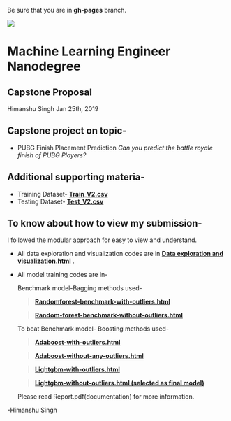 Be sure that you are in **gh-pages** branch.

![](https://media.giphy.com/media/iNxdmzLMTa0a7aUSTP/giphy.gif)

# Machine Learning Engineer Nanodegree

## Capstone Proposal

Himanshu Singh
Jan 25th, 2019

## Capstone project on topic-

- PUBG Finish Placement Prediction
  _Can you predict the battle royale finish of PUBG Players?_

## Additional supporting materia-

- Training Dataset- **[Train_V2.csv]( https://www.kaggle.com/c/pubg-finish-placement-prediction/download/train_V2.csv)**
- Testing Dataset- **[Test_V2.csv](https://www.kaggle.com/c/pubg-finish-placement-prediction/download/test_V2.csv)**

## To know about how to view my submission-

I followed the modular approach for easy to view and understand.

- All data exploration and visualization codes are in **[Data exploration and visualization.html](https://himanshuprojects.github.io/Pubg-Finish-Placement-Predictions/Data%20exploration%20and%20visualization.html)** .

- All model training codes are in-

  Benchmark model-Bagging methods used-

  > **[Randomforest-benchmark-with-outliers.html](https://himanshuprojects.github.io/Pubg-Finish-Placement-Predictions/Randomforest-benchmark-with-outliers.html)**

  > **[Random-forest-benchmark-without-outliers.html](https://himanshuprojects.github.io/Pubg-Finish-Placement-Predictions/Random-forest-benchmark-without-outliers.html)**

  To beat Benchmark model- Boosting methods used-

  > **[Adaboost-with-outliers.html](https://himanshuprojects.github.io/Pubg-Finish-Placement-Predictions/Adaboost-with-outliers.html)**

  > **[Adaboost-without-any-outliers.html](https://himanshuprojects.github.io/Pubg-Finish-Placement-Predictions/Adaboost-without-any-outliers.html)**

  > **[Lightgbm-with-outliers.html](https://himanshuprojects.github.io/Pubg-Finish-Placement-Predictions/Lightgbm-with-outliers.html)**

  > **[Lightgbm-without-outliers.html (selected as final model)](https://himanshuprojects.github.io/Pubg-Finish-Placement-Predictions/Lightgbm-without-outliers.html)**

  

  Please read Report.pdf(documentation) for more information.

-Himanshu Singh
